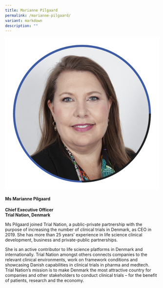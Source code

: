 ```yaml
---
title: Marianne Pilgaard
permalink: /marianne-pilgaard/
variant: markdown
description: ""
---
```

<div class="row">
<div class="col is-3">
<img src="/images/Speakers_MariannePilgaard.png">
</div>
<div class="col is-9 speaker-details">
	<h4><b>Ms Marianne Pilgaard</b></h4>
<b>Chief Executive Officer<br>
Trial Nation, Denmark</b>
	
<p>Ms Pilgaard joined Trial Nation, a public-private partnership with the purpose of increasing the number of clinical trials in Denmark, as CEO in 2019. She has more than 25 years’ experience in life science clinical development, business and private-public partnerships. </p>
	
<p>She is an active contributor to life science platforms in Denmark and internationally. Trial Nation amongst others connects companies to the relevant clinical environments, work on framework conditions and showcasing Danish capabilities in clinical trials in pharma and medtech. Trial Nation’s mission is to make Denmark the most attractive country for companies and other stakeholders to conduct clinical trials – for the benefit of patients, research and the economy.
</p>
</div>
</div>